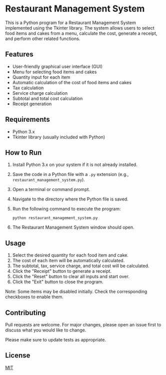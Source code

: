 # Restaurant Management System

This is a Python program for a Restaurant Management System implemented using the Tkinter library. The system allows users to select food items and cakes from a menu, calculate the cost, generate a receipt, and perform other related functions.

## Features

- User-friendly graphical user interface (GUI)
- Menu for selecting food items and cakes
- Quantity input for each item
- Automatic calculation of the cost of food items and cakes
- Tax calculation
- Service charge calculation
- Subtotal and total cost calculation
- Receipt generation

## Requirements

- Python 3.x
- Tkinter library (usually included with Python)

## How to Run

1. Install Python 3.x on your system if it is not already installed.
2. Save the code in a Python file with a `.py` extension (e.g., `restaurant_management_system.py`).
3. Open a terminal or command prompt.
4. Navigate to the directory where the Python file is saved.
5. Run the following command to execute the program:

   ```shell
   python restaurant_management_system.py
   ```

6. The Restaurant Management System window should open.

## Usage

1. Select the desired quantity for each food item and cake.
2. The cost of each item will be automatically calculated.
3. The subtotal, tax, service charge, and total cost will be calculated.
4. Click the "Receipt" button to generate a receipt.
5. Click the "Reset" button to clear all inputs and start over.
6. Click the "Exit" button to close the program.

Note: Some items may be disabled initially. Check the corresponding checkboxes to enable them.

## Contributing

Pull requests are welcome. For major changes, please open an issue first to discuss what you would like to change.

Please make sure to update tests as appropriate.

## License

[MIT](https://opensource.org/licenses/MIT)
